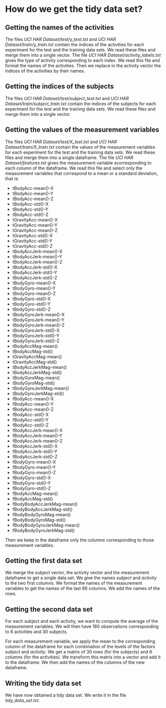 How do we get the tidy data set?
================================

Getting the names of the activities
-----------------------------------

The files _UCI HAR Dataset/test/y\_test.txt_ and _UCI HAR Dataset/train/y\_train.txt_ contain
the indices of the activities for each experiment for the test and the training data sets.
We read these files and merge them into a single vector.
The file _UCI HAR Dataset/activity\_labels.txt_ gives the type of activity corresponding to each index.
We read this file and format the names of the activities.
Then we replace in the activity vector the indices of the activities by their names.

Getting the indices of the subjects
-----------------------------------

The files _UCI HAR Dataset/test/subject\_test.txt_ and _UCI HAR Dataset/train/subject\_train.txt_
contain the indices of the subjects for each experiment for the test and the training data sets.
We read these files and merge them into a single vector.

Getting the values of the measurement variables
-----------------------------------------------

The files _UCI HAR Dataset/test/X\_test.txt_ and _UCI HAR Dataset/train/X\_train.txt_ contain
the values of the measurement variables for each experiment for the test and the training data sets.
We read these files and merge them into a single dataframe.
The file _UCI HAR Dataset/features.txt_ gives the measurement variable scorresponding to each column
of the dataframe.
We read this file and select only the measurement variables that correspond to a mean or a standard
deviation, that is:

- tBodyAcc\-mean\(\)\-X
- tBodyAcc\-mean\(\)\-Y
- tBodyAcc\-mean\(\)\-Z
- tBodyAcc\-std\(\)\-X
- tBodyAcc\-std\(\)\-Y
- tBodyAcc\-std\(\)\-Z
- tGravityAcc\-mean\(\)\-X
- tGravityAcc\-mean\(\)\-Y
- tGravityAcc\-mean\(\)\-Z
- tGravityAcc\-std\(\)\-X
- tGravityAcc\-std\(\)\-Y
- tGravityAcc\-std\(\)\-Z
- tBodyAccJerk\-mean\(\)\-X
- tBodyAccJerk\-mean\(\)\-Y
- tBodyAccJerk\-mean\(\)\-Z
- tBodyAccJerk\-std\(\)\-X
- tBodyAccJerk\-std\(\)\-Y
- tBodyAccJerk\-std\(\)\-Z
- tBodyGyro\-mean\(\)\-X
- tBodyGyro\-mean\(\)\-Y
- tBodyGyro\-mean\(\)\-Z
- tBodyGyro\-std\(\)\-X
- tBodyGyro\-std\(\)\-Y
- tBodyGyro\-std\(\)\-Z
- tBodyGyroJerk\-mean\(\)\-X
- tBodyGyroJerk\-mean\(\)\-Y
- tBodyGyroJerk\-mean\(\)\-Z
- tBodyGyroJerk\-std\(\)\-X
- tBodyGyroJerk\-std\(\)\-Y
- tBodyGyroJerk\-std\(\)\-Z
- tBodyAccMag\-mean\(\)
- tBodyAccMag\-std\(\)
- tGravityAccMag\-mean\(\)
- tGravityAccMag\-std\(\)
- tBodyAccJerkMag\-mean\(\)
- tBodyAccJerkMag\-std\(\)
- tBodyGyroMag\-mean\(\)
- tBodyGyroMag\-std\(\)
- tBodyGyroJerkMag\-mean\(\)
- tBodyGyroJerkMag\-std\(\)
- fBodyAcc\-mean\(\)\-X
- fBodyAcc\-mean\(\)\-Y
- fBodyAcc\-mean\(\)\-Z
- fBodyAcc\-std\(\)\-X
- fBodyAcc\-std\(\)\-Y
- fBodyAcc\-std\(\)\-Z
- fBodyAccJerk\-mean\(\)\-X
- fBodyAccJerk\-mean\(\)\-Y
- fBodyAccJerk\-mean\(\)\-Z
- fBodyAccJerk\-std\(\)\-X
- fBodyAccJerk\-std\(\)\-Y
- fBodyAccJerk\-std\(\)\-Z
- fBodyGyro\-mean\(\)\-X
- fBodyGyro\-mean\(\)\-Y
- fBodyGyro\-mean\(\)\-Z
- fBodyGyro\-std\(\)\-X
- fBodyGyro\-std\(\)\-Y
- fBodyGyro\-std\(\)\-Z
- fBodyAccMag\-mean\(\)
- fBodyAccMag\-std\(\)
- fBodyBodyAccJerkMag\-mean\(\)
- fBodyBodyAccJerkMag\-std\(\)
- fBodyBodyGyroMag\-mean\(\)
- fBodyBodyGyroMag\-std\(\)
- fBodyBodyGyroJerkMag\-mean\(\)
- fBodyBodyGyroJerkMag\-std\(\)

Then we keep in the dataframe only the columns corresponding to those measurement variables.

Getting the first data set
--------------------------

We merge the subject vector, the activity vector and the measurement dataframe to get a single data set.
We give the names _subject_ and _activity_ to the two first columns.
We format the names of the measurement variables to get the names of the last 66 columns.
We add the names of the rows.

Getting the second data set
---------------------------

For each subject and each activity, we want to compute the average of the measurement variables.
We will then have 180 observations corresponding to 6 activities and 30 subjects.

For each measurement variable, we apply the mean to the corresponding column of the dataframe for each combination of the levels of the factors _subject_ and _activity_.
We get a matrix of 30 rows (for the subjects) and 6 columns (for the activities).
We transform this matrix into a vector and add it to the dataframe.
We then add the names of the columns of the new dataframe.

Writing the tidy data set
-------------------------

We have now obtained a tidy data set.
We write it in the file _tidy\_data\_set.txt_.


